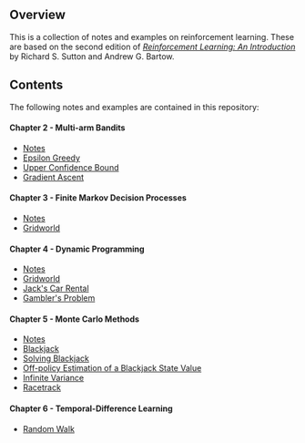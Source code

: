 ## Overview

This is a collection of notes and examples on reinforcement learning. These are based on the second edition of [*Reinforcement Learning: An Introduction*](http://webdocs.cs.ualberta.ca/~sutton/book/the-book.html) by Richard S. Sutton and Andrew G. Bartow.

## Contents

The following notes and examples are contained in this repository:

#### Chapter 2 - Multi-arm Bandits

* [Notes](chapter02/NotesChapter02.pdf)
* [Epsilon Greedy](chapter02#user-content-epsilon-greedy)
* [Upper Confidence Bound](chapter02#user-content-upper-confidence-bound)
* [Gradient Ascent](chapter02#user-content-gradient-ascent)

#### Chapter 3 - Finite Markov Decision Processes

* [Notes](chapter03/NotesChapter03.pdf)
* [Gridworld](chapter03#user-content-gridworld)

#### Chapter 4 - Dynamic Programming

* [Notes](chapter04/NotesChapter04.pdf)
* [Gridworld](chapter04#user-content-gridworld)
* [Jack's Car Rental](chapter04#user-content-jacks-car-rental)
* [Gambler's Problem](chapter04#user-content-gamblers-problem)

#### Chapter 5 - Monte Carlo Methods

* [Notes](chapter05/NotesChapter05.pdf)
* [Blackjack](chapter05#user-content-blackjack)
* [Solving Blackjack](chapter05#user-content-solving-blackjack)
* [Off-policy Estimation of a Blackjack State Value](chapter05#user-content-off-policy-estimation-of-a-blackjack-state-value)
* [Infinite Variance](chapter05#user-content-infinite-variance)
* [Racetrack](chapter05#user-content-racetrack)

#### Chapter 6 - Temporal-Difference Learning

* [Random Walk](chapter06#user-content-random-walk)
